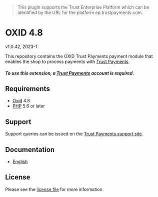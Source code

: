 > This plugin supports the Trust Enterprise Platform which can be identified by the URL for the platform ep.trustpayments.com.

# OXID 4.8

v1.0.42, 2023-1

This repository contains the OXID  Trust Payments payment module that enables the shop to process payments with [Trust Payments](https://www.trustpayments.com/).

##### To use this extension, a [Trust Payments](https://ep.trustpayments.com/user/signup)  account is required.

## Requirements

* [Oxid](https://www.oxid-esales.com/) 4.8
* [PHP](http://php.net/) 5.6 or later

## Support

Support queries can be issued on the [Trust Payments support site](https://www.trustpayments.com/contact-us/).

## Documentation

* [English](https://plugin-documentation.ep.trustpayments.com/TrustPayments/oxid-4.8/1.0.42/docs/en/documentation.html)

## License

Please see the [license file](https://github.com/TrustPayments/oxid-4.8/blob/1.0.42/LICENSE) for more information.